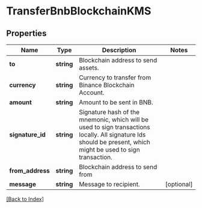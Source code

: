 # TransferBnbBlockchainKMS

## Properties

Name | Type | Description | Notes
------------ | ------------- | ------------- | -------------
**to** | **string** | Blockchain address to send assets. |
**currency** | **string** | Currency to transfer from Binance Blockchain Account. |
**amount** | **string** | Amount to be sent in BNB. |
**signature_id** | **string** | Signature hash of the mnemonic, which will be used to sign transactions locally. All signature Ids should be present, which might be used to sign transaction. |
**from_address** | **string** | Blockchain address to send from |
**message** | **string** | Message to recipient. | [optional]

[[Back to Index]](../index.md)
